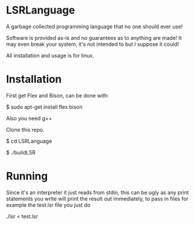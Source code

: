 # LSRLanguage
A garbage collected programming language that no one should ever use!

Software is provided as-is and no guarantees as to anything are made! It may even break your system, it's not intended to but I suppose it could!

All installation and usage is for linux.

# Installation
First get Flex and Bison, can be done with:

$ sudo apt-get install flex bison

Also you need g++

Clone this repo.

$ cd LSRLanguage

$ ./buildLSR

# Running
Since it's an interpreter it just reads from stdin, this can be ugly as any print statements you write will print the result out immediately, to pass in files for example the test.lsr file you just do

./lsr < test.lsr

